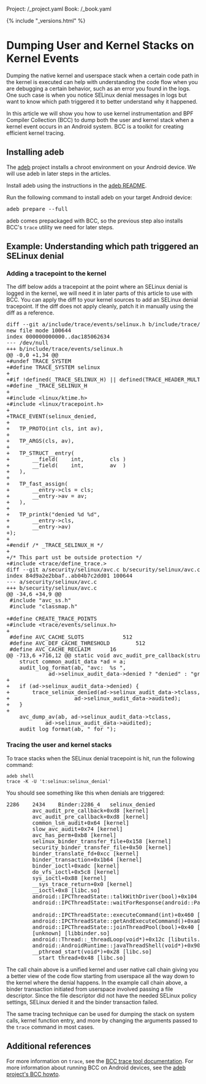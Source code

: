 Project: /_project.yaml
Book: /_book.yaml

{% include "_versions.html" %}

<!--
  Copyright 2019 The Android Open Source Project

  Licensed under the Apache License, Version 2.0 (the "License");
  you may not use this file except in compliance with the License.
  You may obtain a copy of the License at

      http://www.apache.org/licenses/LICENSE-2.0

  Unless required by applicable law or agreed to in writing, software
  distributed under the License is distributed on an "AS IS" BASIS,
  WITHOUT WARRANTIES OR CONDITIONS OF ANY KIND, either express or implied.
  See the License for the specific language governing permissions and
  limitations under the License.
-->

# Dumping User and Kernel Stacks on Kernel Events

Dumping the native kernel and userspace stack when a certain code path in the
kernel is executed can help with understanding the code flow when you are debugging
a certain behavior, such as an error you found in the logs. One such case is when
you notice SELinux denial messages in logs but want to know which path triggered
it to better understand why it happened.

In this article we will show you how to use kernel instrumentation and BPF Compiler Collection (BCC) to
dump both the user and kernel stack when a kernel event occurs in an Android
system. BCC is a toolkit for creating efficient kernel tracing.

## Installing adeb

The [adeb](https://android.googlesource.com/platform/external/adeb)
project installs a chroot environment on your Android device. We will use adeb in later
steps in the articles.

Install adeb using the instructions in the [adeb README](https://android.googlesource.com/platform/external/adeb/+/master/README.md).

Run the following command to install adeb on your target Android device:
<pre class="devsite-terminal devsite-click-to-copy">
adeb prepare --full
</pre>
adeb comes prepackaged with BCC, so the previous step also installs BCC's `trace` utility
we need for later steps.

## Example: Understanding which path triggered an SELinux denial

### Adding a tracepoint to the kernel
The diff below adds a tracepoint at the point where an SELinux denial is logged
in the kernel, we will need it in later parts of this article to use with BCC.
You can apply the diff to your kernel sources to add an SELinux denial tracepoint.
If the diff does not apply cleanly, patch it in manually using the diff as a reference.

<pre class="prettyprint">
diff --git a/include/trace/events/selinux.h b/include/trace/events/selinux.h
new file mode 100644
index 000000000000..dac185062634
--- /dev/null
+++ b/include/trace/events/selinux.h
@@ -0,0 +1,34 @@
+#undef TRACE_SYSTEM
+#define TRACE_SYSTEM selinux
+
+#if !defined(_TRACE_SELINUX_H) || defined(TRACE_HEADER_MULTI_READ)
+#define _TRACE_SELINUX_H
+
+#include &lt;linux/ktime.h&gt;
+#include &lt;linux/tracepoint.h&gt;
+
+TRACE_EVENT(selinux_denied,
+
+	TP_PROTO(int cls, int av),
+
+	TP_ARGS(cls, av),
+
+	TP_STRUCT__entry(
+		__field(	int,		cls	)
+		__field(	int,		av	)
+	),
+
+	TP_fast_assign(
+		__entry->cls = cls;
+		__entry->av = av;
+	),
+
+	TP_printk("denied %d %d",
+		__entry->cls,
+		__entry->av)
+);
+
+#endif /* _TRACE_SELINUX_H */
+
+/* This part ust be outside protection */
+#include &lt;trace/define_trace.&gt;
diff --git a/security/selinux/avc.c b/security/selinux/avc.c
index 84d9a2e2bbaf..ab04b7c2dd01 100644
--- a/security/selinux/avc.c
+++ b/security/selinux/avc.c
@@ -34,6 +34,9 @@
 #include "avc_ss.h"
 #include "classmap.h"
 
+#define CREATE_TRACE_POINTS
+#include &lt;trace/events/selinux.h&gt;
+
 #define AVC_CACHE_SLOTS			512
 #define AVC_DEF_CACHE_THRESHOLD		512
 #define AVC_CACHE_RECLAIM		16
@@ -713,6 +716,12 @@ static void avc_audit_pre_callback(struct audit_buffer *ab, void *a)
 	struct common_audit_data *ad = a;
 	audit_log_format(ab, "avc:  %s ",
 			 ad->selinux_audit_data->denied ? "denied" : "granted");
+
+	if (ad->selinux_audit_data->denied) {
+		trace_selinux_denied(ad->selinux_audit_data->tclass,
+				     ad->selinux_audit_data->audited);
+	}
+
 	avc_dump_av(ab, ad->selinux_audit_data->tclass,
 			ad->selinux_audit_data->audited);
 	audit_log_format(ab, " for ");
</pre>

### Tracing the user and kernel stacks
To trace stacks when the SELinux denial tracepoint is hit, run the following command:
<pre class="prettyprint">
<code class="devsite-terminal">adeb shell</code>
<code class="devsite-terminal">trace -K -U 't:selinux:selinux_denial'</code>
</pre>

You should see something like this when denials are triggered:
<pre class="prettyprint">
2286    2434    Binder:2286_4   selinux_denied
        avc_audit_pre_callback+0xd8 [kernel]
        avc_audit_pre_callback+0xd8 [kernel]
        common_lsm_audit+0x64 [kernel]
        slow_avc_audit+0x74 [kernel]
        avc_has_perm+0xb8 [kernel]
        selinux_binder_transfer_file+0x158 [kernel]
        security_binder_transfer_file+0x50 [kernel]
        binder_translate_fd+0xcc [kernel]
        binder_transaction+0x1b64 [kernel]
        binder_ioctl+0xadc [kernel]
        do_vfs_ioctl+0x5c8 [kernel]
        sys_ioctl+0x88 [kernel]
        __sys_trace_return+0x0 [kernel]
        __ioctl+0x8 [libc.so]
        android::IPCThreadState::talkWithDriver(bool)+0x104 [libbinder.so]
        android::IPCThreadState::waitForResponse(android::Parcel*, int*)+0x40
                                                            [libbinder.so]
        android::IPCThreadState::executeCommand(int)+0x460 [libbinder.so]
        android::IPCThreadState::getAndExecuteCommand()+0xa0 [libbinder.so]
        android::IPCThreadState::joinThreadPool(bool)+0x40 [libbinder.so]
        [unknown] [libbinder.so]
        android::Thread::_threadLoop(void*)+0x12c [libutils.so]
        android::AndroidRuntime::javaThreadShell(void*)+0x90 [libandroid_runtime.so]
        __pthread_start(void*)+0x28 [libc.so]
        __start_thread+0x48 [libc.so]
</pre>

The call chain above is a unified kernel and user native call chain giving you
a better view of the code flow starting from userspace all the way down to the kernel where
the denial happens. In the example call chain above, a binder transaction
initiated from userspace involved passing a file descriptor. Since the file
descriptor did not have the needed SELinux policy settings, SELinux denied it and
the binder transaction failed.

The same tracing technique can be used for dumping the stack on system calls, kernel
function entry, and more by changing the arguments passed to the `trace` command
in most cases.

## Additional references

For more information on `trace`, see the [BCC trace tool documentation](https://android.googlesource.com/platform/external/bcc/+/master/tools/trace_example.txt).
For more information about running BCC on Android devices, see the
[adeb project's BCC howto](https://android.googlesource.com/platform/external/adeb/+/master/BCC.md).
